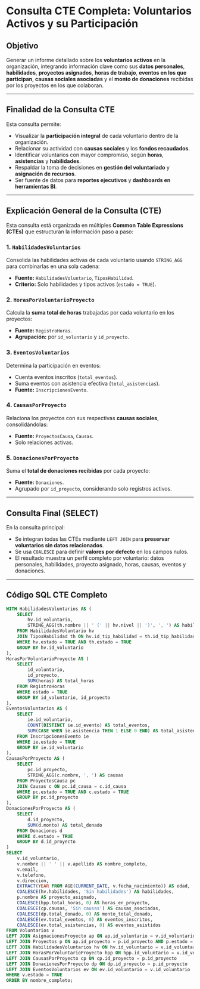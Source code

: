 # Consulta CTE Completa: Voluntarios Activos y su Participación

## Objetivo

Generar un informe detallado sobre los **voluntarios activos** en la organización, integrando información clave como sus **datos personales**, **habilidades**, **proyectos asignados**, **horas de trabajo**, **eventos en los que participan**, **causas sociales asociadas** y el **monto de donaciones** recibidas por los proyectos en los que colaboran.

---

## Finalidad de la Consulta CTE

Esta consulta permite:

- Visualizar la **participación integral** de cada voluntario dentro de la organización.
- Relacionar su actividad con **causas sociales** y los **fondos recaudados**.
- Identificar voluntarios con mayor compromiso, según **horas**, **asistencias** y **habilidades**.
- Respaldar la toma de decisiones en **gestión del voluntariado** y **asignación de recursos**.
- Ser fuente de datos para **reportes ejecutivos** y **dashboards en herramientas BI**.

---

## Explicación General de la Consulta (CTE)

Esta consulta está organizada en múltiples **Common Table Expressions (CTEs)** que estructuran la información paso a paso:

### 1. `HabilidadesVoluntarios`

Consolida las habilidades activas de cada voluntario usando `STRING_AGG` para combinarlas en una sola cadena:

- **Fuente:** `HabilidadesVoluntario`, `TiposHabilidad`.
- **Criterio:** Solo habilidades y tipos activos (`estado = TRUE`).

### 2. `HorasPorVoluntarioProyecto`

Calcula la **suma total de horas** trabajadas por cada voluntario en los proyectos:

- **Fuente:** `RegistroHoras`.
- **Agrupación:** por `id_voluntario` y `id_proyecto`.

### 3. `EventosVoluntarios`

Determina la participación en eventos:

- Cuenta eventos inscritos (`total_eventos`).
- Suma eventos con asistencia efectiva (`total_asistencias`).
- **Fuente:** `InscripcionesEvento`.

### 4. `CausasPorProyecto`

Relaciona los proyectos con sus respectivas **causas sociales**, consolidándolas:

- **Fuente:** `ProyectosCausa`, `Causas`.
- Solo relaciones activas.

### 5. `DonacionesPorProyecto`

Suma el **total de donaciones recibidas** por cada proyecto:

- **Fuente:** `Donaciones`.
- Agrupado por `id_proyecto`, considerando solo registros activos.

---

## Consulta Final (SELECT)

En la consulta principal:

- Se integran todas las CTEs mediante `LEFT JOIN` para **preservar voluntarios sin datos relacionados**.
- Se usa `COALESCE` para definir **valores por defecto** en los campos nulos.
- El resultado muestra un perfil completo por voluntario: datos personales, habilidades, proyecto asignado, horas, causas, eventos y donaciones.

---

## Código SQL CTE Completo

```sql
WITH HabilidadesVoluntarios AS (
    SELECT 
        hv.id_voluntario,
        STRING_AGG(th.nombre || ' (' || hv.nivel || ')', ', ') AS habilidades
    FROM HabilidadesVoluntario hv
    JOIN TiposHabilidad th ON hv.id_tip_habilidad = th.id_tip_habilidad
    WHERE hv.estado = TRUE AND th.estado = TRUE
    GROUP BY hv.id_voluntario
),
HorasPorVoluntarioProyecto AS (
    SELECT 
        id_voluntario,
        id_proyecto,
        SUM(horas) AS total_horas
    FROM RegistroHoras
    WHERE estado = TRUE
    GROUP BY id_voluntario, id_proyecto
),
EventosVoluntarios AS (
    SELECT 
        ie.id_voluntario,
        COUNT(DISTINCT ie.id_evento) AS total_eventos,
        SUM(CASE WHEN ie.asistencia THEN 1 ELSE 0 END) AS total_asistencias
    FROM InscripcionesEvento ie
    WHERE ie.estado = TRUE
    GROUP BY ie.id_voluntario
),
CausasPorProyecto AS (
    SELECT 
        pc.id_proyecto,
        STRING_AGG(c.nombre, ', ') AS causas
    FROM ProyectosCausa pc
    JOIN Causas c ON pc.id_causa = c.id_causa
    WHERE pc.estado = TRUE AND c.estado = TRUE
    GROUP BY pc.id_proyecto
),
DonacionesPorProyecto AS (
    SELECT 
        d.id_proyecto,
        SUM(d.monto) AS total_donado
    FROM Donaciones d
    WHERE d.estado = TRUE
    GROUP BY d.id_proyecto
)
SELECT 
    v.id_voluntario,
    v.nombre || ' ' || v.apellido AS nombre_completo,
    v.email,
    v.telefono,
    v.direccion,
    EXTRACT(YEAR FROM AGE(CURRENT_DATE, v.fecha_nacimiento)) AS edad,
    COALESCE(hv.habilidades, 'Sin habilidades') AS habilidades,
    p.nombre AS proyecto_asignado,
    COALESCE(hpp.total_horas, 0) AS horas_en_proyecto,
    COALESCE(cp.causas, 'Sin causas') AS causas_asociadas,
    COALESCE(dp.total_donado, 0) AS monto_total_donado,
    COALESCE(ev.total_eventos, 0) AS eventos_inscritos,
    COALESCE(ev.total_asistencias, 0) AS eventos_asistidos
FROM Voluntarios v
LEFT JOIN AsignacionesProyecto ap ON ap.id_voluntario = v.id_voluntario AND ap.estado = TRUE
LEFT JOIN Proyectos p ON ap.id_proyecto = p.id_proyecto AND p.estado = TRUE
LEFT JOIN HabilidadesVoluntarios hv ON hv.id_voluntario = v.id_voluntario
LEFT JOIN HorasPorVoluntarioProyecto hpp ON hpp.id_voluntario = v.id_voluntario AND hpp.id_proyecto = p.id_proyecto
LEFT JOIN CausasPorProyecto cp ON cp.id_proyecto = p.id_proyecto
LEFT JOIN DonacionesPorProyecto dp ON dp.id_proyecto = p.id_proyecto
LEFT JOIN EventosVoluntarios ev ON ev.id_voluntario = v.id_voluntario
WHERE v.estado = TRUE
ORDER BY nombre_completo;

